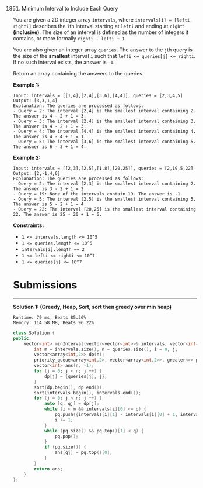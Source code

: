 1851. Minimum Interval to Include Each Query

You are given a 2D integer array `intervals`, where `intervals[i] = [lefti, righti]` describes the `i`th interval starting at `lefti` and ending at `righti` **(inclusive)**. The size of an interval is defined as the number of integers it contains, or more formally `righti - lefti + 1`.

You are also given an integer array `queries`. The answer to the `j`th query is the size of the **smallest** interval `i` such that `lefti <= queries[j] <= righti`. If no such interval exists, the answer is `-1`.

Return an array containing the answers to the queries.

 

**Example 1:**
```
Input: intervals = [[1,4],[2,4],[3,6],[4,4]], queries = [2,3,4,5]
Output: [3,3,1,4]
Explanation: The queries are processed as follows:
- Query = 2: The interval [2,4] is the smallest interval containing 2. The answer is 4 - 2 + 1 = 3.
- Query = 3: The interval [2,4] is the smallest interval containing 3. The answer is 4 - 2 + 1 = 3.
- Query = 4: The interval [4,4] is the smallest interval containing 4. The answer is 4 - 4 + 1 = 1.
- Query = 5: The interval [3,6] is the smallest interval containing 5. The answer is 6 - 3 + 1 = 4.
```

**Example 2:**
```
Input: intervals = [[2,3],[2,5],[1,8],[20,25]], queries = [2,19,5,22]
Output: [2,-1,4,6]
Explanation: The queries are processed as follows:
- Query = 2: The interval [2,3] is the smallest interval containing 2. The answer is 3 - 2 + 1 = 2.
- Query = 19: None of the intervals contain 19. The answer is -1.
- Query = 5: The interval [2,5] is the smallest interval containing 5. The answer is 5 - 2 + 1 = 4.
- Query = 22: The interval [20,25] is the smallest interval containing 22. The answer is 25 - 20 + 1 = 6.
```

**Constraints:**

* `1 <= intervals.length <= 10^5`
* `1 <= queries.length <= 10^5`
* `intervals[i].length == 2`
* `1 <= lefti <= righti <= 10^7`
* `1 <= queries[j] <= 10^7`

# Submissions
---
**Solution 1: (Greedy, Heap, Sort, sort then greedy over min heap)**
```
Runtime: 79 ms, Beats 85.26%
Memory: 114.58 MB, Beats 96.22%
```
```c++
class Solution {
public:
    vector<int> minInterval(vector<vector<int>>& intervals, vector<int>& queries) {
        int m = intervals.size(), n = queries.size(), i = 0, j;
        vector<array<int,2>> dp(n);
        priority_queue<array<int,2>, vector<array<int,2>>, greater<>> pq;
        vector<int> ans(n, -1);
        for (j = 0; j < n; j ++) {
            dp[j] = {queries[j], j};
        }
        sort(dp.begin(), dp.end());
        sort(intervals.begin(), intervals.end());
        for (j = 0; j < n; j ++) {
            auto [q, qj] = dp[j];
            while (i < m && intervals[i][0] <= q) {
                pq.push({intervals[i][1] - intervals[i][0] + 1, intervals[i][1]});
                i += 1;
            }
            while (pq.size() && pq.top()[1] < q) {
                pq.pop();
            }
            if (pq.size()) {
                ans[qj] = pq.top()[0];
            }
        }
        return ans;
    }
};
```
